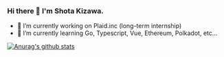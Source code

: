 ### Hi there 👋 I'm Shota Kizawa.

- 🔭 I’m currently working on Plaid.inc (long-term internship)
- 🌱 I’m currently learning Go, Typescript, Vue, Ethereum, Polkadot, etc...

<!-- **kiibo382/kiibo382** is a ✨ _special_ ✨ repository because its `README.md` (this file) appears on your GitHub profile.

Here are some ideas to get you started:

- 🌱 I’m currently learning ...
- 👯 I’m looking to collaborate on ...
- 🤔 I’m looking for help with ...
- 💬 Ask me about ...
- 📫 How to reach me: ...
- 😄 Pronouns: ...
- ⚡ Fun fact: ... -->

[![Anurag's github stats](https://github-readme-stats.vercel.app/api?username=kiibo382)](https://github.com/anuraghazra/github-readme-stats)
